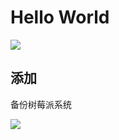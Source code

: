# Hello World  



![](https://moonstarimg.oss-cn-hangzhou.aliyuncs.com/img/helloworldPython.png)


## 添加  


备份树莓派系统

![](https://moonstarimg.oss-cn-hangzhou.aliyuncs.com/img/BackUpSystem.png)
